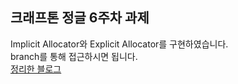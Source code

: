 ## 크래프톤 정글 6주차 과제
Implicit Allocator와 Explicit Allocator를 구현하였습니다.</br>
branch를 통해 접근하시면 됩니다.</br>
[정리한 블로그](https://beapro.tistory.com/4#%ED%8F%AC%EC%8A%A4%ED%8C%85%EC%9D%84%20%EB%A7%88%EC%B9%98%EB%A9%B0-1)

